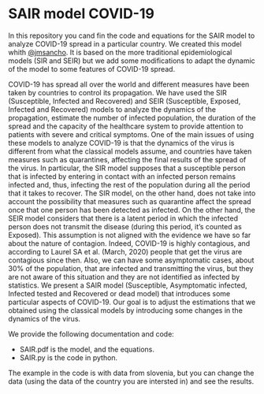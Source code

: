 # SAIR model COVID-19
In this repository you cand fin the code and equations for the SAIR model to analyze COVID-19 spread in a particular country. We created this model whith [@jmsancho](https://github.com/jmsancho). It is based on the more traditional epidemiological models (SIR and SEIR) but we add some modifications to adapt the dynamic of the model to some features of COVID-19 spread. 


COVID-19 has spread all over the world and different measures have been taken
by countries to control its propagation. We have used the SIR (Susceptible, Infected and Recovered) and SEIR (Susceptible, Exposed, Infected and Recovered)
models to analyze the dynamics of the propagation, estimate the number of infected population, the duration of the spread and the capacity of the healthcare
system to provide attention to patients with severe and critical symptoms.
One of the main issues of using these models to analyze COVID-19 is that
the dynamics of the virus is different from what the classical models assume, and
countries have taken measures such as quarantines, affecting the final results of
the spread of the virus.
In particular, the SIR model supposes that a susceptible person that is infected by entering in contact with an infected person remains infected and, thus,
infecting the rest of the population during all the period that it takes to recover.
The SIR model, on the other hand, does not take into account the possibility
that measures such as quarantine affect the spread once that one person has
been detected as infected.
On the other hand, the SEIR model considers that there is a latent period in
which the infected person does not transmit the disease (during this period, it’s
counted as Exposed). This assumption is not aligned with the evidence we have
so far about the nature of contagion. Indeed, COVID-19 is highly contagious,
and according to Laurel SA et al. (March, 2020) people that get the virus are
contagious since then. Also, we can have some asymptomatic cases, about 30%
of the population, that are infected and transmitting the virus, but they are not
aware of this situation and they are not identified as infected by statistics.
We present a SAIR model (Susceptible, Asymptomatic infected, Infected
tested and Recovered or dead model) that introduces some particular aspects
of COVID-19. Our goal is to adjust the estimations that we obtained using the
classical models by introducing some changes in the dynamics of the virus.

We provide the following documentation and code:
- SAIR.pdf is the model, and the equations. 
- SAIR.py is the code in python. 

The example in the code is with data from slovenia, but you can change the data (using the data of the country you are intersted in) and see the results. 


